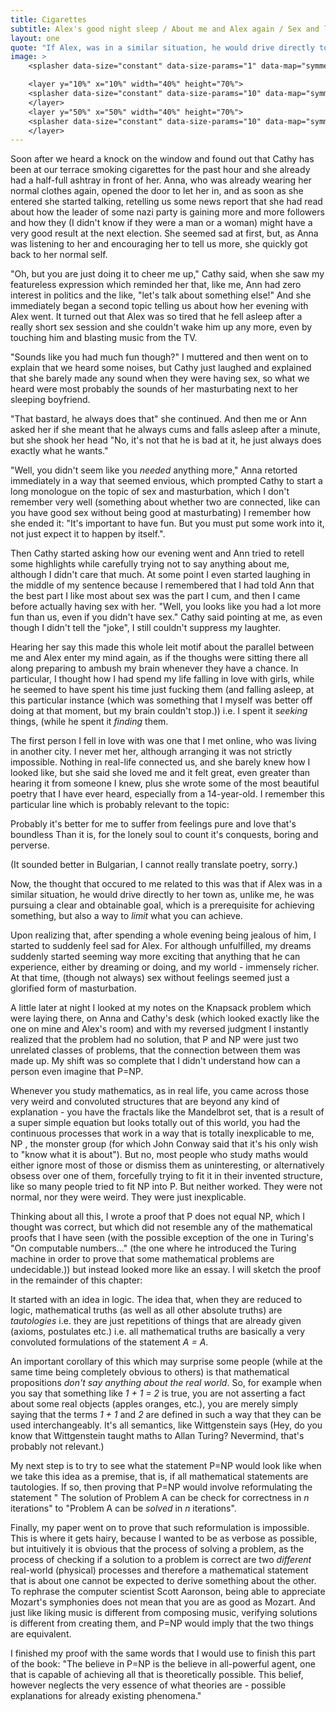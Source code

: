 ```yaml
---
title: Cigarettes
subtitle: Alex's good night sleep / About me and Alex again / Sex and love / The proof that P does not equal NP
layout: one
quote: "If Alex, was in a similar situation, he would drive directly to her town as, unlike me, he was pursuing a clear and obtainable goal, which is a prerequisite for achieving something, but also a way to *limit* what you can achieve."
image: >
    <splasher data-size="constant" data-size-params="1" data-map="symmetry" data-params="5000"></splasher>

    <layer y="10%" x="10%" width="40%" height="70%">
    <splasher data-size="constant" data-size-params="10" data-map="symmetry" data-params="700"></splasher>
    </layer>
    <layer y="50%" x="50%" width="40%" height="70%">
    <splasher data-size="constant" data-size-params="10" data-map="symmetry" data-params="700"></splasher>
    </layer>
---
```


Soon after we heard a knock on the window and found out that Cathy has been at our terrace smoking cigarettes for the past hour and she already had a half-full ashtray in front of her. Anna, who was already wearing her normal clothes again, opened the door to let her in, and as soon as she entered she started talking, retelling us some news report that she had read about how the leader of some nazi party is gaining more and more followers and how they (I didn't know if they were a man or a woman) might have a very good result at the next election. She seemed sad at first, but, as Anna was listening to her and encouraging her to tell us more, she quickly got back to her normal self.

 <span class="voice-cathy">"Oh, but you are just doing it to cheer me up,"</span> Cathy said, when she saw my featureless expression which reminded her that, like me, Ann had zero interest in politics and the like,  <span class="voice-cathy">"let's talk about something else!"</span> And she immediately began a second topic telling us about how her evening with Alex went. It turned out that Alex was so tired that he fell asleep after a really short sex session and she couldn't wake him up any more, even by touching him and blasting music from the TV. 

 <span class="voice-maxim">"Sounds like you had much fun though?"</span> I muttered and then went on to explain that we heard some noises, but Cathy just laughed and explained that she barely made any sound when they were having sex, so what we heard were most probably the sounds of her masturbating next to her sleeping boyfriend.

 <span class="voice-cathy">"That bastard, he always does that"</span> she continued. And then me or Ann asked her if she meant that he always cums and falls asleep after a minute, but she shook her head <span class="voice-cathy"> "No, it's not that he is bad at it, he just always does exactly what he wants."</span>

 <span class="voice-anna"> "Well, you didn't seem like you *needed* anything more,"</span> Anna retorted immediately in a way that seemed envious, which prompted Cathy to start a long monologue on the topic of sex and masturbation, which I don't remember very well (something about whether two are connected, like can you have good sex without being good at masturbating) I remember how she ended it: <span class="voice-cathy">"It's important to have fun. But you must put some work into it, not just expect it to happen by itself."</span>.

Then Cathy started asking how our evening went and Ann tried to retell some highlights while carefully trying not to say anything about me, although I didn't care that much. At some point I even started laughing in the middle of my sentence because I remembered that I had told Ann that the best part I like most about sex was the part I cum, and then I came before actually having sex with her. <span class="voice-cathy">"Well, you looks like you had a lot more fun than us, even if you didn't have sex." </span> Cathy said pointing at me, as even though I didn't tell the "joke", I still couldn't suppress my laughter. 

Hearing her say this made this whole leit motif about the parallel between me and Alex enter my mind again, as if the thoughs were sitting there all along preparing to ambush my brain whenever they have a chance. In particular, I thought how I had spend my life falling in love with girls, while he seemed to have spent his time just fucking them (and falling asleep, at this particular instance (which was something that I myself was better off doing at that moment, but my brain couldn't stop.)) i.e. I spent it *seeking* things, (while he spent it *finding* them. 

The first person I fell in love with was one that I met online, who was living in another city. I never met her, although arranging it was not strictly impossible. Nothing in real-life connected us, and she barely knew how I looked like, but she said she loved me and it felt great, even greater than hearing it from someone I knew, plus she wrote some of the most beautiful poetry that I have ever heard, especially from a 14-year-old. I remember this particular line which is probably relevant to the topic:

Probably it's better for me to suffer
from feelings pure and love that's boundless
Than it is, for the lonely soul to count
it's conquests, boring and perverse.

(It sounded better in Bulgarian, I cannot really translate poetry, sorry.)

Now, the thought that occured to me related to this was that if Alex was in a similar situation, he would drive directly to her town as, unlike me, he was pursuing a clear and obtainable goal, which is a prerequisite for achieving something, but also a way to *limit* what you can achieve.

Upon realizing that, after spending a whole evening being jealous of him, I started to suddenly feel sad for Alex. For although unfulfilled, my dreams suddenly started seeming way more exciting that anything that he can experience, either by dreaming or doing, and my world - immensely richer. At that time, (though not always) sex without feelings seemed just a glorified form of masturbation.

A little later at night I looked at my notes on the Knapsack problem which were laying there, on Anna and Cathy's desk (which looked exactly like the one on mine and Alex's room) and with my reversed judgment I instantly realized that the problem had no solution, that P and NP were just two unrelated classes of problems, that the connection between them was made up. My shift was so complete that I didn't understand how can a person even imagine that P=NP.

Whenever you study mathematics, as in real life, you came across those very weird and convoluted structures that are beyond any kind of explanation - you have the fractals like the Mandelbrot set, that is a result of a super simple equation but looks totally out of this world, you had the continuous processes that work in a way that is totally inexplicable to me, NP , the monster group (for which John Conway said that it's his only wish to "know what it is about"). But no, most people who study maths would either ignore most of those or dismiss them as uninteresting, or alternatively obsess over one of them, forcefully trying to fit it in their invented structure, like so many people tried to fit NP into P. But neither worked. They were not normal, nor they were weird. They were just inexplicable.

Thinking about all this, I wrote a proof that P does not equal NP, which I thought was correct, but which did not resemble any of the mathematical proofs that I have seen (with the possible exception of the one in Turing's "On computable numbers..." (the one where he introduced the Turing machine in order to prove that some mathematical problems are undecidable.)) but instead looked more like an essay. I will sketch the proof in the remainder of this chapter:

It started with an idea in logic. The idea that, when they are reduced to logic, mathematical truths (as well as all other absolute truths) are *tautologies* i.e. they are just repetitions of things that are already given (axioms, postulates etc.) i.e. all mathematical truths are basically a very convoluted formulations of the statement *A = A*. 

An important corollary of this which may surprise some people (while at the same time being completely obvious to others) is that mathematical propositions *don't say anything about the real world*. So, for example when you say that something like *1 + 1 = 2* is true, you are not asserting a fact about some real objects (apples oranges, etc.), you are merely simply saying that the terms *1 + 1* and *2* are defined in such a way that they can be used interchangeably. It's all semantics, like Wittgenstein says (Hey, do you know that Wittgenstein taught maths to Allan Turing? Nevermind, that's probably not relevant.)

My next step is to try to see what the statement P=NP would look like when we take this idea as a premise, that is, if all mathematical statements are tautologies. If so, then proving that P=NP would involve reformulating the statement " The solution of Problem A can be check for correctness in *n* iterations" to "Problem A can be *solved* in *n* iterations". 

Finally, my paper went on to prove that such reformulation is impossible. This is where it gets hairy, because I wanted to be as verbose as possible, but intuitively it is obvious that the process of solving a problem, as the process of checking if a solution to a problem is correct are two *different* real-world (physical) processes and therefore a mathematical statement that is about one cannot be expected to derive something about the other. To rephrase the computer scientist Scott Aaronson, being able to appreciate Mozart's symphonies does not mean that you are as good as Mozart. And just like liking music is different from composing music, verifying solutions is different from creating them, and P=NP would imply that the two things are equivalent.

I finished my proof with the same words that I would use to finish this part of the book: "The believe in P=NP is the believe in all-powerful agent, one that is capable of achieving all that is theoretically possible. This belief, however neglects the very essence of what theories are - possible explanations for already existing phenomena."
